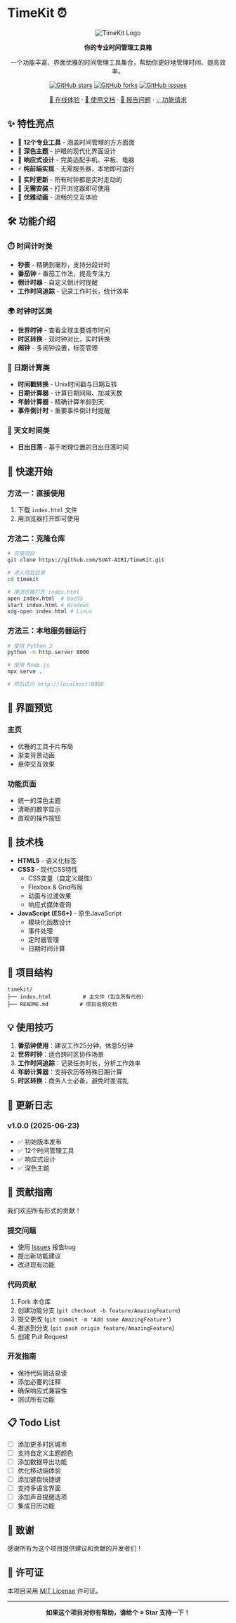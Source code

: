 # TimeKit ⏰

<div align="center">

![TimeKit Logo](https://img.shields.io/badge/TimeKit-时光工具箱-6366f1?style=for-the-badge&logo=clock&logoColor=white)

**你的专业时间管理工具箱**

一个功能丰富、界面优雅的时间管理工具集合，帮助你更好地管理时间、提高效率。

[![GitHub stars](https://img.shields.io/github/stars/yourusername/timekit?style=social)](https://github.com/yourusername/timekit/stargazers)
[![GitHub forks](https://img.shields.io/github/forks/yourusername/timekit?style=social)](https://github.com/yourusername/timekit/network)
[![GitHub issues](https://img.shields.io/github/issues/yourusername/timekit)](https://github.com/yourusername/timekit/issues)

[🌟 在线体验](https://suat-airi.github.io/TimeKit/) · [📖 使用文档](#功能介绍) · [🐛 报告问题](https://github.com/SUAT-AIRI/TimeKit/issues) · [💡 功能请求](https://github.com/SUAT-AIRI/TimeKit/issues)

</div>

## ✨ 特性亮点

- 🎯 **12个专业工具** - 涵盖时间管理的方方面面
- 🌙 **深色主题** - 护眼的现代化界面设计
- 📱 **响应式设计** - 完美适配手机、平板、电脑
- ⚡ **纯前端实现** - 无需服务器，本地即可运行
- 🔄 **实时更新** - 所有时钟都是实时走动的
- 💾 **无需安装** - 打开浏览器即可使用
- 🎨 **优雅动画** - 流畅的交互体验

## 🛠️ 功能介绍

### ⏱️ 时间计时类
- **秒表** - 精确到毫秒，支持分段计时
- **番茄钟** - 番茄工作法，提高专注力
- **倒计时器** - 自定义倒计时提醒
- **工作时间追踪** - 记录工作时长，统计效率

### 🌍 时钟时区类
- **世界时钟** - 查看全球主要城市时间
- **时区转换** - 双时钟对比，实时转换
- **闹钟** - 多闹钟设置，标签管理

### 📅 日期计算类
- **时间戳转换** - Unix时间戳与日期互转
- **日期计算器** - 计算日期间隔、加减天数
- **年龄计算器** - 精确计算年龄到天
- **事件倒计时** - 重要事件倒计时提醒

### 🌅 天文时间类
- **日出日落** - 基于地理位置的日出日落时间

## 🚀 快速开始

### 方法一：直接使用
1. 下载 `index.html` 文件
2. 用浏览器打开即可使用

### 方法二：克隆仓库
```bash
# 克隆项目
git clone https://github.com/SUAT-AIRI/TimeKit.git

# 进入项目目录
cd timekit

# 用浏览器打开 index.html
open index.html  # macOS
start index.html # Windows
xdg-open index.html # Linux
```

### 方法三：本地服务器运行
```bash
# 使用 Python 3
python -m http.server 8000

# 使用 Node.js
npx serve .

# 然后访问 http://localhost:8000
```

## 📱 界面预览

### 主页
- 优雅的工具卡片布局
- 渐变背景动画
- 悬停交互效果

### 功能页面
- 统一的深色主题
- 清晰的数字显示
- 直观的操作按钮

## 🔧 技术栈

- **HTML5** - 语义化标签
- **CSS3** - 现代CSS特性
  - CSS变量（自定义属性）
  - Flexbox & Grid布局
  - 动画与过渡效果
  - 响应式媒体查询
- **JavaScript (ES6+)** - 原生JavaScript
  - 模块化函数设计
  - 事件处理
  - 定时器管理
  - 日期时间计算

## 📁 项目结构

```
timekit/
├── index.html          # 主文件（包含所有代码）
├── README.md          # 项目说明文档
```

## 💡 使用技巧

1. **番茄钟使用**：建议工作25分钟，休息5分钟
2. **世界时钟**：适合跨时区协作场景
3. **工作时间追踪**：记录任务时长，分析工作效率
4. **年龄计算器**：支持农历等特殊日期计算
5. **时区转换**：商务人士必备，避免时差混乱

## 🔄 更新日志

### v1.0.0 (2025-06-23)
- ✅ 初始版本发布
- ✅ 12个时间管理工具
- ✅ 响应式设计
- ✅ 深色主题

## 🤝 贡献指南

我们欢迎所有形式的贡献！

### 提交问题
- 使用 [Issues](https://github.com/SUAT-AIRI/TimeKit/issues) 报告bug
- 提出新功能建议
- 改进现有功能

### 代码贡献
1. Fork 本仓库
2. 创建功能分支 (`git checkout -b feature/AmazingFeature`)
3. 提交更改 (`git commit -m 'Add some AmazingFeature'`)
4. 推送到分支 (`git push origin feature/AmazingFeature`)
5. 创建 Pull Request

### 开发指南
- 保持代码简洁易读
- 添加必要的注释
- 确保响应式兼容性
- 测试所有功能

## 📋 Todo List

- [ ] 添加更多时区城市
- [ ] 支持自定义主题颜色
- [ ] 添加数据导出功能
- [ ] 优化移动端体验
- [ ] 添加键盘快捷键
- [ ] 支持多语言界面
- [ ] 添加声音提醒选项
- [ ] 集成日历功能

## 🌟 致谢

感谢所有为这个项目提供建议和贡献的开发者们！

## 📄 许可证

本项目采用 [MIT License](LICENSE) 许可证。

---

<div align="center">

**如果这个项目对你有帮助，请给个 ⭐ Star 支持一下！**

</div>

